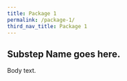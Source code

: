 ```yaml
---
title: Package 1
permalink: /package-1/
third_nav_title: Package 1
---
```


## Substep Name goes here. 

Body text.
